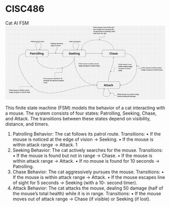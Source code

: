 # CISC486

Cat AI FSM
![alt text](Cat-FSM.png)

This finite state machine (FSM) models the behavior of a cat interacting with
a mouse. The system consists of four states: Patrolling, Seeking, Chase, and
Attack. The transitions between these states depend on visibility, distance, and
timers.
1. Patrolling
Behavior: The cat follows its patrol route.
Transitions:
• If the mouse is noticed at the edge of vision → Seeking.
• If the mouse is within attack range → Attack.
1
2. Seeking
Behavior: The cat actively searches for the mouse.
Transitions:
• If the mouse is found but not in range → Chase.
• If the mouse is within attack range → Attack.
• If no mouse is found for 10 seconds → Patrolling.
3. Chase
Behavior: The cat aggressively pursues the mouse.
Transitions:
• If the mouse is within attack range → Attack.
• If the mouse escapes line of sight for 5 seconds → Seeking (with a 10-
second timer).
4. Attack
Behavior: The cat attacks the mouse, dealing 50 damage (half of the mouse’s
total health) while it is in range.
Transitions:
• If the mouse moves out of attack range → Chase (if visible) or Seeking
(if lost).